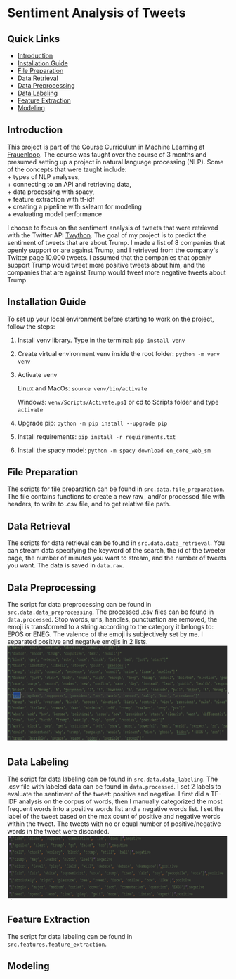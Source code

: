 
# Sentiment Analysis of Tweets

## Quick Links
* [Introduction](#introduction)
* [Installation Guide](#installation-guide)
* [File Preparation](#data-preparation)
* [Data Retrieval](#data-retrieval)
* [Data Preprocessing](#data-preprocessing)
* [Data Labeling](#data-labeling)
* [Feature Extraction](#feature-extraction)
* [Modeling](#modeling)


## Introduction

This project is part of the Course Curriculum in Machine Learning at [Frauenloop](https://www.frauenloop.org/). The course was taught over the course of 3 months and presumed setting up a project in natural language processing (NLP).
Some of the concepts that were taught include: <br>
    + types of NLP analyses, <br>
    + connecting to an API and retrieving data, <br>
    + data processing with spacy, <br>
    + feature extraction with tf-idf <br>
    + creating a pipeline with sklearn for modeling <br>
    + evaluating model performance<br>
    
I choose to focus on the sentiment analysis of tweets that were retrieved with the Twitter API [Twython](https://twython.readthedocs.io/en/latest/). The goal of my project is to predict the sentiment of tweets that are about Trump.
I made a list of 8 companies that openly support or are against Trump, and I retrieved from the company's Twitter page 10.000 tweets. I assumed that the companies that openly support Trump would tweet more positive tweets about him, 
and the companies that are against Trump would tweet more negative tweets about Trump. 

## Installation Guide

To set up your local environment before starting to work on the project, follow the steps:<br>
   
   1. Install venv library. Type in the terminal: `pip install venv`

   2. Create virtual environment venv inside the root folder:  `python -m venv venv`


   3. Activate venv

        Linux and MacOs: `source venv/bin/activate`
        
        Windows: `venv/Scripts/Activate.ps1` or cd to Scripts folder and type `activate`

   4. Upgrade pip:  `python -m pip install --upgrade pip`


   5. Install requirements: `pip install -r requirements.txt`
 
   6. Install the spacy model: `python -m spacy download en_core_web_sm`
   
   

## File Preparation

The scripts for file preparation can be found in `src.data.file_preparation`. The file contains functions to create a new raw_ and/or processed_file with headers, to write to .csv file, and to get relative file path.

## Data Retrieval

The scripts for data retrieval can be found in `src.data.data_retrieval`. You can stream data specifying the keyword of the search, the id of the tweeter page, the number of minutes you want to stream, and the number of tweets you want.
The data is saved in `data.raw`.

## Data Preprocessing

The script for data preprocessing can be found in `src.data.data_preprocessing`. The processed .csv files can be found in `data.processed`. Stop words, urls, handles, punctuation are removed, the emoji is transformed to a string according to the category it belongs to: EPOS or ENEG. The valence of the emoji is subjectively set by me. I separated positive and negative emojis in 2 lists.
![Data_Preprocessed](/images/processed_data.png)
## Data Labeling

The script for data labeling can be found in `src.data.data_labeling`. The .csv file with labeled data can be found in `data.processed`. I set 2 labels to evaluate the sentiment of the tweet: positive and negative. I first did a TF-IDF analysis on the corpus of words, then I manually categorized the most frequent words into a positive words list and a negative words list. I set the label of the tweet based on the max count of positive and negative words within the tweet. The tweets with no or equal number of positive/negative words in the tweet were discarded.
![Data_Labeled](/images/labeled_data.png)
## Feature Extraction

The script for data labeling can be found in `src.features.feature_extraction`.
## Modeling





